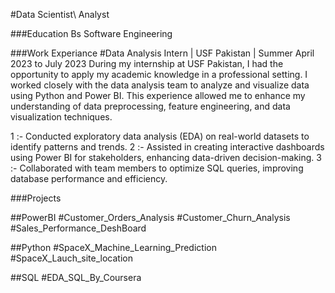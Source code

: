 #Data Scientist\ Analyst

###Education
Bs Software Engineering

###Work Experiance
#Data Analysis Intern | USF Pakistan | Summer April 2023 to July 2023
During my internship at USF Pakistan, I had the opportunity to apply my academic knowledge in a professional setting. I worked closely with the data analysis team to analyze and visualize data using Python and Power BI. This experience allowed me to enhance my understanding of data preprocessing, feature engineering, and data visualization techniques.

1 :- Conducted exploratory data analysis (EDA) on real-world datasets to identify patterns and trends.
2 :- Assisted in creating interactive dashboards using Power BI for stakeholders, enhancing data-driven decision-making.
3 :- Collaborated with team members to optimize SQL queries, improving database performance and efficiency.

###Projects

##PowerBI
#Customer_Orders_Analysis
#Customer_Churn_Analysis
#Sales_Performance_DeshBoard

##Python
#SpaceX_Machine_Learning_Prediction
#SpaceX_Lauch_site_location

##SQL
#EDA_SQL_By_Coursera
